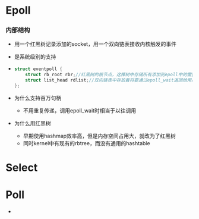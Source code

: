 # Epoll

### 内部结构

- 用一个红黑树记录添加的socket，用一个双向链表接收内核触发的事件

- 是系统级别的支持

- ```cpp
  struct eventpoll {
      struct rb_root rbr;//红黑树的根节点，这棵树中存储所有添加到epoll中的需要监控的事件
      struct list_head rdlist;//双向链表中存放着将要通过epoll_wait返回给用户的满足条件的事件
  };
  ```

- 为什么支持百万句柄

  - 不用重复传递，调用epoll_wait时相当于以往调用

- 为什么用红黑树

  - 早期使用hashmap效率高，但是内存空间占用大，就改为了红黑树
  - 同时kernel中有现有的rbtree，而没有通用的hashtable



# Select



# Poll



- 



# 